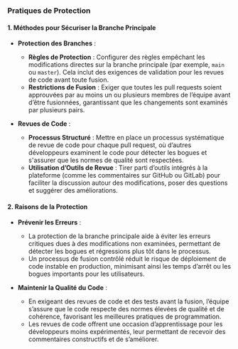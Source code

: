 ### Pratiques de Protection

#### 1. Méthodes pour Sécuriser la Branche Principale

- **Protection des Branches** :
  - **Règles de Protection** : Configurer des règles empêchant les modifications directes sur la branche principale (par exemple, `main` ou `master`). Cela inclut des exigences de validation pour les revues de code avant toute fusion.
  - **Restrictions de Fusion** : Exiger que toutes les pull requests soient approuvées par au moins un ou plusieurs membres de l’équipe avant d’être fusionnées, garantissant que les changements sont examinés par plusieurs pairs.

- **Revues de Code** :
  - **Processus Structuré** : Mettre en place un processus systématique de revue de code pour chaque pull request, où d’autres développeurs examinent le code pour détecter les bogues et s'assurer que les normes de qualité sont respectées.
  - **Utilisation d’Outils de Revue** : Tirer parti d’outils intégrés à la plateforme (comme les commentaires sur GitHub ou GitLab) pour faciliter la discussion autour des modifications, poser des questions et suggérer des améliorations.

#### 2. Raisons de la Protection

- **Prévenir les Erreurs** :
  - La protection de la branche principale aide à éviter les erreurs critiques dues à des modifications non examinées, permettant de détecter les bogues et régressions plus tôt dans le processus.
  - Un processus de fusion contrôlé réduit le risque de déploiement de code instable en production, minimisant ainsi les temps d’arrêt ou les bogues importants pour les utilisateurs.

- **Maintenir la Qualité du Code** :
  - En exigeant des revues de code et des tests avant la fusion, l’équipe s’assure que le code respecte des normes élevées de qualité et de cohérence, favorisant les meilleures pratiques de programmation.
  - Les revues de code offrent une occasion d’apprentissage pour les développeurs moins expérimentés, leur permettant de recevoir des commentaires constructifs et de s’améliorer.